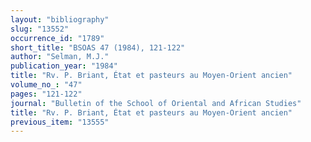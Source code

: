 ```yaml
---
layout: "bibliography"
slug: "13552"
occurrence_id: "1789"
short_title: "BSOAS 47 (1984), 121-122"
author: "Selman, M.J."
publication_year: "1984"
title: "Rv. P. Briant, État et pasteurs au Moyen-Orient ancien"
volume_no_: "47"
pages: "121-122"
journal: "Bulletin of the School of Oriental and African Studies"
title: "Rv. P. Briant, État et pasteurs au Moyen-Orient ancien"
previous_item: "13555"
---
```

